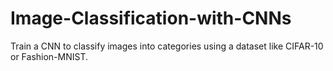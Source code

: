 # Image-Classification-with-CNNs
Train a CNN to classify images into categories using a dataset like CIFAR-10 or Fashion-MNIST.
